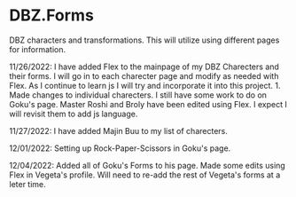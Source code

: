 # DBZ.Forms
DBZ characters and transformations. 
This will utilize using different pages for information. 

11/26/2022:
I have added Flex to the mainpage of my DBZ Charecters and their forms. I will go in to each charecter page and modify as needed with Flex. As I continue to learn js I will try and incorporate it into this project. 
	1. Made changes to individual charecters. I still have some work to do on Goku's page. Master Roshi and Broly have been edited using Flex. I expect I will revisit them to add js language. 

11/27/2022:
I have added Majin Buu to my list of charecters. 

12/01/2022:
Setting up Rock-Paper-Scissors in Goku's page.

12/04/2022:
Added all of Goku's Forms to his page. Made some edits using Flex in Vegeta's profile. Will need to re-add the rest of Vegeta's forms at a leter time. 